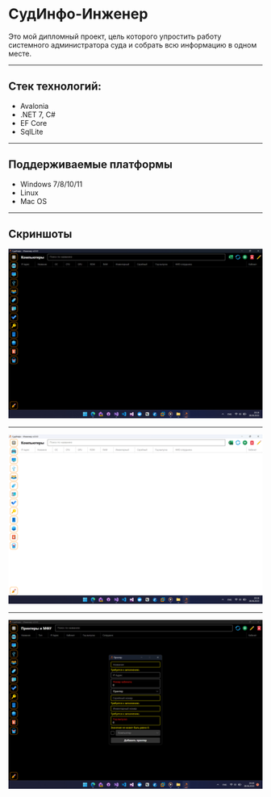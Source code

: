 # СудИнфо-Инженер 
Это мой дипломный проект, цель которого упростить работу системного администратора суда и собрать всю информацию в одном месте.
***
## Стек технологий:
* Avalonia
* .NET 7, C#
* EF Core
* SqlLite
***
## Поддерживаемые платформы
* Windows 7/8/10/11
* Linux
* Mac OS
***
## Скриншоты
![Тёмная тема](preview/screenshots/DarkComputersPage.png)
***
![Светлая тема](preview/screenshots/LightComputersPage.png)
***
![Окно добавления компьютера](preview/screenshots/DarkAddComputerWindow.png)